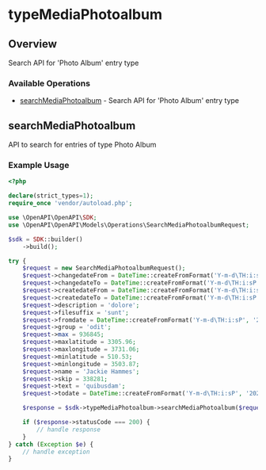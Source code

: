 # typeMediaPhotoalbum

## Overview

Search API for 'Photo Album' entry type

### Available Operations

* [searchMediaPhotoalbum](#searchmediaphotoalbum) - Search API for 'Photo Album' entry type

## searchMediaPhotoalbum

API to search for entries of type Photo Album

### Example Usage

```php
<?php

declare(strict_types=1);
require_once 'vendor/autoload.php';

use \OpenAPI\OpenAPI\SDK;
use \OpenAPI\OpenAPI\Models\Operations\SearchMediaPhotoalbumRequest;

$sdk = SDK::builder()
    ->build();

try {
    $request = new SearchMediaPhotoalbumRequest();
    $request->changedateFrom = DateTime::createFromFormat('Y-m-d\TH:i:sP', '2022-10-10T02:06:29.028Z');
    $request->changedateTo = DateTime::createFromFormat('Y-m-d\TH:i:sP', '2022-06-20T03:06:33.282Z');
    $request->createdateFrom = DateTime::createFromFormat('Y-m-d\TH:i:sP', '2022-02-07T13:46:35.143Z');
    $request->createdateTo = DateTime::createFromFormat('Y-m-d\TH:i:sP', '2022-06-08T21:51:55.851Z');
    $request->description = 'dolore';
    $request->filesuffix = 'sunt';
    $request->fromdate = DateTime::createFromFormat('Y-m-d\TH:i:sP', '2022-05-21T12:17:59.359Z');
    $request->group = 'odit';
    $request->max = 936845;
    $request->maxlatitude = 3305.96;
    $request->maxlongitude = 3731.06;
    $request->minlatitude = 510.53;
    $request->minlongitude = 3503.87;
    $request->name = 'Jackie Hammes';
    $request->skip = 338281;
    $request->text = 'quibusdam';
    $request->todate = DateTime::createFromFormat('Y-m-d\TH:i:sP', '2022-08-14T06:59:07.022Z');

    $response = $sdk->typeMediaPhotoalbum->searchMediaPhotoalbum($request);

    if ($response->statusCode === 200) {
        // handle response
    }
} catch (Exception $e) {
    // handle exception
}
```
